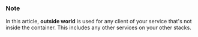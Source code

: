 

### Note

In this article, **outside world** is used for any client of your service that's not inside the container. This includes any other services on your other stacks.




